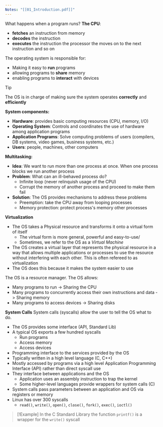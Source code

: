 ```yaml
---
Notes: "[[01_Introduction.pdf]]"
---
```

What happens when a program runs? **The CPU**:
 - **fetches** an instruction from memory
 - **decodes** the instruction
 - **executes** the instruction
the processor the moves on to the next instruction and so on

The operating system is responsible for:
- Making it easy to **run** programs
- allowing programs to **share** memory
- enabling programs to **interact** with devices

>[!Tip]
>The OS is in charge of making sure the system operates **correctly** and **efficiently**

**System components:**
- **Hardware**: provides basic computing resources (CPU, memory, I/O)
- **Operating System**: Controls and coordinates the use of hardware among application programs
- **Application Programs**: Solve computing problems of users (compilers, DB systems, video games, business systems, etc.)
- **Users**: people, machines, other computers

**Multitasking:**
- **Idea**: We want to run more than one process at once. When one process blocks we run another process
- **Problem**: What can an ill-behaved process do?
	- Infinite loop (never relinquish usage of the CPU)
	- Corrupt the memory of another process and proceed to make them fail
- **Solution**: The OS provides mechanisms to address these problems
	- Preemption: take the CPU away from looping processes
	- Memory protection: protect process's memory other processes

**Virtualization**
- The OS takes a Physical resource and transforms it onto a virtual form of itself
	- The virtual form is more general, powerful and easy-to-use/
	- Sometimes, we refer to the OS as a *Virtual Machine* 
- The OS creates a virtual layer that represents the physical resource in a way that allows multiple applications or processes to use the resource without interfering with each other. This is often refereed to as virtualization
- The OS does this because it makes the system easier to use

The OS is a resource manager. The OS allows:
- Many programs to run -> Sharing the CPU
- Many programs to concurrently access their own instructions and data -> Sharing memory
- Many programs to access devices -> Sharing disks

**System Calls**
System calls (syscalls) allow the user to tell the OS what to do.
- The OS provides some interface (API, Standard Lib)
- A typical OS exports a few hundred syscalls
	- Run programs
	- Access memory
	- Access devices
- Programming interface to the services provided by the OS
- Typically written in a high level language (C, C++)
- Mostly accessed by programs via a high level Application Programming Interface (API) rather than direct syscall use
- They interface between applications and the OS
	- Application uses an assembly instruction to trap the kernel
	- Some higher-level languages provide wrappers for system calls (C)
- System calls pass parameters between an application and OS via registers or memory
- Linux has over 300 syscalls
	- `read()`, `write()`, `open()`, `close()`, `fork()`, `exec()`, `ioctl()`

>[!Example]
>In the C Standard Library the function `printf()` is a wrapper for the `write()` syscall

